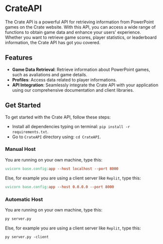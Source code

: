 # CrateAPI

The Crate API is a powerful API for retrieving information from PowerPoint games on the Crate website. With this API, you can access a wide range of functions to obtain game data and enhance your users' experience. Whether you want to retrieve game scores, player statistics, or leaderboard information, the Crate API has got you covered.

## Features

- **Game Data Retrieval**: Retrieve information about PowerPoint games, such as avaliations and game details.
- **Profiles**: Access data related to player informations.
- **API Integration**: Seamlessly integrate the Crate API with your application using our comprehensive documentation and client libraries.

## Get Started

To get started with the Crate API, follow these steps:

- Install all dependencies typing on terminal: `pip install -r requirements.txt`.
- Go to `CrateAPI` directory using: `cd CrateAPI`.

### Manual Host

You are running on your own machine, type this:

```makefile
uvicorn base.config:app --host localhost --port 8000
```

Else, for example you are using a client server like `Replit`, type this:

```makefile
uvicorn base.config:app --host 0.0.0.0 --port 8000
```

### Automatic Host

You are running on your own machine, type this:

```makefile
py server.py
```

Else, for example you are using a client server like `Replit`, type this:

```makefile
py server.py -client
```